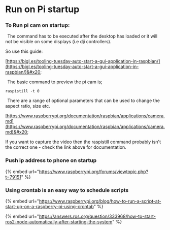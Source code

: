 # Run on Pi startup

### To Run pi cam on startup:&#x20;

  The command has to be executed after the desktop has loaded or it will not be visible on some displays (i.e dji controllers).&#x20;

So use this guide:&#x20;

[https://bigl.es/tooling-tuesday-auto-start-a-gui-application-in-raspbian/](https://bigl.es/tooling-tuesday-auto-start-a-gui-application-in-raspbian/)&#x20;

  The basic command to preview the pi cam is;&#x20;

`raspistill -t 0`&#x20;

  There are a range of optional parameters that can be used to change the aspect ratio, size etc. &#x20;

[https://www.raspberrypi.org/documentation/raspbian/applications/camera.md](https://www.raspberrypi.org/documentation/raspbian/applications/camera.md)&#x20;

If you want to capture the video then the raspistill command probably isn't the correct one - check the link above for documentation.&#x20;



### Push ip address to phone on startup&#x20;

{% embed url="https://www.raspberrypi.org/forums/viewtopic.php?t=79151" %}

### Using crontab is an easy way to schedule scripts&#x20;

{% embed url="https://www.raspberrypi.org/blog/how-to-run-a-script-at-start-up-on-a-raspberry-pi-using-crontab" %}

&#x20;

{% embed url="https://answers.ros.org/question/333968/how-to-start-ros2-node-automatically-after-starting-the-system" %}
